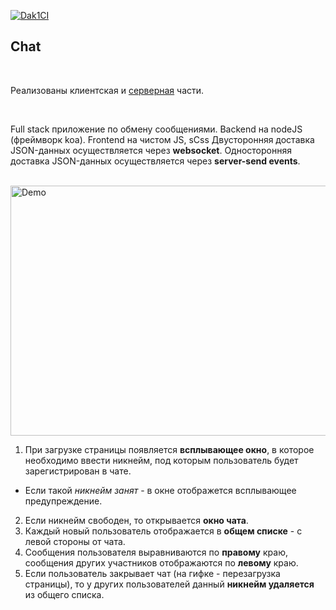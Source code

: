 [![Dak1CI](https://github.com/Go5710264/chat-front/actions/workflows/github-actions-demo.yml/badge.svg)](https://github.com/Go5710264/chat-front/actions/workflows/github-actions-demo.yml)

## Chat

<br>

Реализованы клиентская и [серверная](https://github.com/Go5710264/chat-back.git) части. 

<br>

Full stack приложение по обмену сообщениями. Backend на nodeJS (фреймворк koa). Frontend на чистом JS, sCss
Двусторонняя доставка JSON-данных осуществляется через **websocket**. 
Односторонняя доставка JSON-данных осуществляется через **server-send events**.

<br>

<img src="./chat.gif" width="550" height="400" alt="Demo">

1. При загрузке страницы появляется __всплывающее окно__, в которое необходимо ввести никнейм, под которым пользователь будет зарегистрирован в чате.
- Если такой _никнейм занят_ - в окне отображется всплывающее предупреждение.
2. Если никнейм свободен, то открывается __окно чата__.
3. Каждый новый пользователь отображается в __общем списке__ - с левой стороны от чата. 
5. Сообщения пользователя выравниваются по __правому__ краю, сообщения других участников отображаются по __левому__ краю.
6. Если пользователь закрывает чат (на гифке - перезагрузка страницы), то у других пользователей данный __никнейм удаляется__ из общего списка. 
